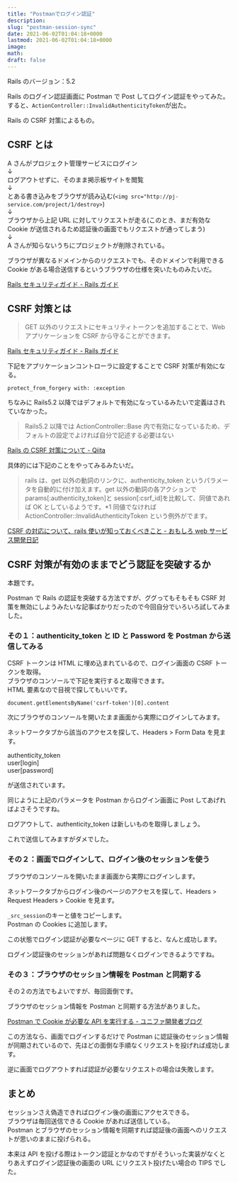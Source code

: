 ```yaml
---
title: "Postmanでログイン認証"
description:
slug: "postman-session-sync"
date: 2021-06-02T01:04:18+0000
lastmod: 2021-06-02T01:04:18+0000
image:
math:
draft: false
---
```


Rails のバージョン：5.2

Rails のログイン認証画面に Postman で Post してログイン認証をやってみた。  
すると、`ActionController::InvalidAuthenticityToken`が出た。

Rails の CSRF 対策によるもの。

## CSRF とは

A さんがプロジェクト管理サービスにログイン  
↓  
ログアウトせずに、そのまま掲示板サイトを閲覧  
↓  
とある書き込みをブラウザが読み込む(`<img src="http://pj-service.com/project/1/destroy>`)  
↓  
ブラウザから上記 URL に対してリクエストが走る(このとき、まだ有効な Cookie が送信されるため認証後の画面でもリクエストが通ってしまう)  
↓  
A さんが知らないうちにプロジェクトが削除されている。

ブラウザが異なるドメインからのリクエストでも、そのドメインで利用できる Cookie がある場合送信するというブラウザの仕様を突いたものみたいだ。

[Rails セキュリティガイド \- Rails ガイド](https://railsguides.jp/security.html#%E3%82%AF%E3%83%AD%E3%82%B9%E3%82%B5%E3%82%A4%E3%83%88%E3%83%AA%E3%82%AF%E3%82%A8%E3%82%B9%E3%83%88%E3%83%95%E3%82%A9%E3%83%BC%E3%82%B8%E3%82%A7%E3%83%AA-csrf)

## CSRF 対策とは

> GET 以外のリクエストにセキュリティトークンを追加することで、Web アプリケーションを CSRF から守ることができます。

[Rails セキュリティガイド \- Rails ガイド](https://railsguides.jp/security.html#csrf%E3%81%B8%E3%81%AE%E5%AF%BE%E5%BF%9C%E7%AD%96)

下記をアプリケーションコントローラに設定することで CSRF 対策が有効になる。

```
protect_from_forgery with: :exception
```

ちなみに Rails5.2 以降ではデフォルトで有効になっているみたいで定義はされていなかった。

> Rails5.2 以降では ActionController::Base 内で有効になっているため、デフォルトの設定でよければ自分で記述する必要はない

[Rails の CSRF 対策について \- Qiita](https://qiita.com/eshow/items/915f8e8ad317aa8e49a6)

具体的には下記のことをやってみるみたいだ。

> rails は、get 以外の動詞のリンクに、authenticity_token というパラメータを自動的に付け加えます。get 以外の動詞の各アクションで params[:authenticity_token]と session[:csrf_id]を比較して、同値であれば OK としているようです。\*1 同値でなければ ActionController::InvalidAuthenticityToken という例外がでます。

[CSRF の対応について、rails 使いが知っておくべきこと \- おもしろ web サービス開発日記](https://blog.willnet.in/entry/20080509/1210338845)

## CSRF 対策が有効のままでどう認証を突破するか

本題です。

Postman で Rails の認証を突破する方法ですが、ググってもそもそも CSRF 対策を無効にしようみたいな記事ばかりだったので今回自分でいろいろ試してみました。

### その１：authenticity_token と ID と Password を Postman から送信してみる

CSRF トークンは HTML に埋め込まれているので、ログイン画面の CSRF トークンを取得。  
ブラウザのコンソールで下記を実行すると取得できます。  
HTML 要素なので目視で探してもいいです。

```
document.getElementsByName('csrf-token')[0].content
```

次にブラウザのコンソールを開いたまま画面から実際にログインしてみます。

ネットワークタブから該当のアクセスを探して、Headers > Form Data を見ます。

authenticity_token  
user[login]  
user[password]

が送信されています。

同じように上記のパラメータを Postman からログイン画面に Post してあげればよさそうですね。

ログアウトして、authenticity_token は新しいものを取得しましょう。

これで送信してみますがダメでした。

### その２：画面でログインして、ログイン後のセッションを使う

ブラウザのコンソールを開いたまま画面から実際にログインします。

ネットワークタブからログイン後のページのアクセスを探して、Headers > Request Headers > Cookie を見ます。

`_src_session`のキーと値をコピーします。  
Postman の Cookies に追加します。

この状態でログイン認証が必要なページに GET すると、なんと成功します。

ログイン認証後のセッションがあれば問題なくログインできるようですね。

### その３：ブラウザのセッション情報を Postman と同期する

その２の方法でもよいですが、毎回面倒です。

ブラウザのセッション情報を Postman と同期する方法がありました。

[Postman で Cookie が必要な API を実行する \- ユニファ開発者ブログ](https://tech.unifa-e.com/entry/2021/05/10/083532)

この方法なら、画面でログインするだけで Postman に認証後のセッション情報が同期されているので、先ほどの面倒な手順なくリクエストを投げれば成功します。

逆に画面でログアウトすれば認証が必要なリクエストの場合は失敗します。

## まとめ

セッションさえ偽造できればログイン後の画面にアクセスできる。  
ブラウザは毎回送信できる Cookie があれば送信している。  
Postman とブラウザのセッション情報を同期すれば認証後の画面へのリクエストが思いのままに投げられる。

本来は API を投げる際はトークン認証とかなのですがそういった実装がなくとりあえずログイン認証後の画面の URL にリクエスト投げたい場合の TIPS でした。
